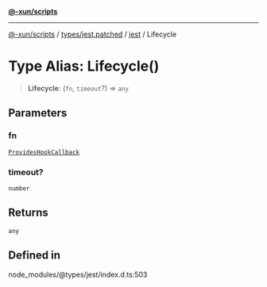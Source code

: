 [**@-xun/scripts**](../../../../../README.md)

***

[@-xun/scripts](../../../../../README.md) / [types/jest.patched](../../../README.md) / [jest](../README.md) / Lifecycle

# Type Alias: Lifecycle()

> **Lifecycle**: (`fn`, `timeout`?) => `any`

## Parameters

### fn

[`ProvidesHookCallback`](ProvidesHookCallback.md)

### timeout?

`number`

## Returns

`any`

## Defined in

node\_modules/@types/jest/index.d.ts:503
